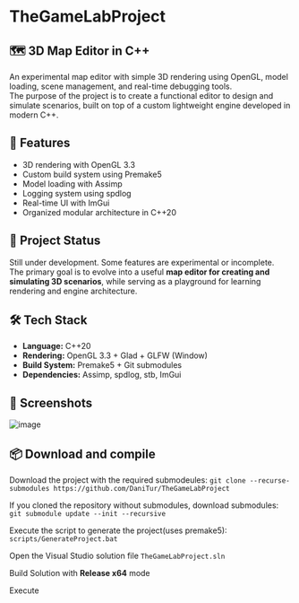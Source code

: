 # TheGameLabProject

## 🗺️ 3D Map Editor in C++
An experimental map editor with simple 3D rendering using OpenGL, model loading, scene management, and real-time debugging tools.  
The purpose of the project is to create a functional editor to design and simulate scenarios, built on top of a custom lightweight engine developed in modern C++.

## 🔧 Features

- 3D rendering with OpenGL 3.3
- Custom build system using Premake5
- Model loading with Assimp
- Logging system using spdlog
- Real-time UI with ImGui
- Organized modular architecture in C++20

## 🚧 Project Status

Still under development. Some features are experimental or incomplete.  
The primary goal is to evolve into a useful **map editor for creating and simulating 3D scenarios**, while serving as a playground for learning rendering and engine architecture.

## 🛠️ Tech Stack
- **Language:** C++20  
- **Rendering:** OpenGL 3.3 + Glad + GLFW (Window)  
- **Build System:** Premake5 + Git submodules  
- **Dependencies:** Assimp, spdlog, stb, ImGui  

## 📸 Screenshots
![image](<img width="1280" height="751" alt="image" src="https://github.com/user-attachments/assets/61768e85-05f5-4ad9-873c-b07ab5227131" />)

## 📦 Download and compile

Download the project with the required submodeules:
``
git clone --recurse-submodules https://github.com/DaniTur/TheGameLabProject
``

If you cloned the repository without submodules, download submodules:
``
git submodule update --init --recursive
``

Execute the script to generate the project(uses premake5):
``
scripts/GenerateProject.bat
``

Open the Visual Studio solution file `TheGameLabProject.sln`

Build Solution with **Release x64** mode

Execute
